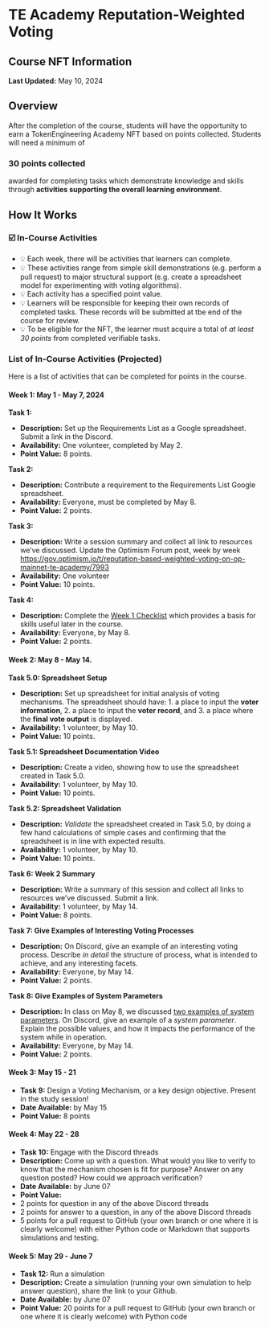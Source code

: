 # TE Academy Reputation-Weighted Voting 
## Course NFT Information

**Last Updated:** May 10, 2024

## Overview
After the completion of the course, students will have the opportunity to earn a TokenEngineering Academy NFT based on points collected. Students will need a minimum of
### 30 points collected
awarded for completing tasks which demonstrate knowledge and skills through **activities supporting the overall learning environment**.

## How It Works 

### ☑️ In-Course Activities

* :bulb: Each week, there will be activities that learners can complete.
* :bulb: These activities range from simple skill demonstrations (e.g. perform a pull request) to major structural support (e.g. create a spreadsheet model for experimenting with voting algorithms).
* :bulb: Each activity has a specified point value. 
* :bulb: Learners will be responsible for keeping their own records of completed tasks. These records will be submitted at tbe end of the course for review. 
* :bulb: To be eligible for the NFT, the learner must acquire a total of *at least 30 points* from completed verifiable tasks. 

### List of In-Course Activities (Projected)

Here is a list of activities that can be completed for points in the course. 

#### Week 1: May 1 - May 7, 2024

**Task 1:**
* **Description:** Set up the Requirements List as a Google spreadsheet. Submit a link in the Discord. 
* **Availability:** One volunteer, completed by May 2. 
* **Point Value:** 8 points.

 **Task 2:**
* **Description:** Contribute a requirement to the Requirements List Google spreadsheet. 
* **Availability:**  Everyone, must be completed by May 8.
* **Point Value:** 2 points.

 **Task 3:**
* **Description:** Write a session summary and collect all link to resources we’ve discussed. Update the Optimism Forum post, week by week https://gov.optimism.io/t/reputation-based-weighted-voting-on-op-mainnet-te-academy/7993
* **Availability:**  One volunteer
* **Point Value:** 10 points. 

**Task 4:** 
* **Description:** Complete the [Week 1 Checklist](https://github.com/TE-Academy/Reputation-Weighted-Voting/blob/main/week-1-tasks-checklist.md) which provides a basis for skills useful later in the course. 
* **Availability:**  Everyone, by May 8. 
* **Point Value:** 2 points. 

#### Week 2: May 8 - May 14. 

**Task 5.0: Spreadsheet Setup** 
* **Description:** Set up spreadsheet for initial analysis of voting mechanisms. The spreadsheet should have: 1. a place to input the **voter information**, 2. a place to input the **voter record**, and 3. a place where the **final vote output** is displayed. 
* **Availability:** 1 volunteer, by May 10. 
* **Point Value:** 10 points.

**Task 5.1: Spreadsheet Documentation Video** 
* **Description:** Create a video, showing how to use the spreadsheet created in Task 5.0.
* **Availability:** 1 volunteer, by May 10. 
* **Point Value:** 10 points.

**Task 5.2: Spreadsheet Validation** 
* **Description:** *Validate* the spreadsheet created in Task 5.0, by doing a few hand calculations of simple cases and confirming that the spreadsheet is in line with expected results. 
* **Availability:** 1 volunteer, by May 10. 
* **Point Value:** 10 points. 

**Task 6: Week 2 Summary** 
* **Description:** Write a summary of this session and collect all links to resources we’ve discussed. Submit a link.
* **Availability:** 1 volunteer, by May 14. 
* **Point Value:** 8 points. 

**Task 7: Give Examples of Interesting Voting Processes** 
* **Description:** On Discord, give an example of an interesting voting process. Describe *in detail* the structure of process, what is intended to achieve, and any interesting facets.
* **Availability:** Everyone, by May 14. 
* **Point Value:** 2 points. 

**Task 8: Give Examples of System Parameters** 
* **Description:** In class on May 8, we discussed [two examples of system parameters](https://www.youtube.com/live/rU1eN2wSvu8?feature=shared&t=3595). On Discord, give an example of a *system parameter*. Explain the possible values, and how it impacts the performance of the system while in operation.  
* **Availability:** Everyone, by May 14. 
* **Point Value:** 2 points. 


  
#### Week 3: May 15 - 21

* **Task 9:** Design a Voting Mechanism, or a key design objective. Present in the study session!
* **Date Available:** by May 15
* **Point Value:** 8 points

#### Week 4: May 22 - 28

* **Task 10:** Engage with the Discord threads
* **Description:** Come up with a question. What would you like to verify to know that the mechanism chosen is fit for purpose? Answer on any question posted? How could we approach verification?
* **Date Available:** by June 07
* **Point Value:** 
* 2 points for question in any of the above Discord threads
* 2 points for answer to a question, in any of the above Discord threads
* 5 points for a pull request to GitHub (your own branch or one where it is clearly welcome) with either Python code or Markdown that supports simulations and testing.

#### Week 5: May 29 - June 7

* **Task 12:** Run a simulation
* **Description:** Create a simulation (running your own simulation to help answer question), share the link to your Github.
* **Date Available:** by June 07
* **Point Value:** 20 points for a pull request to GitHub (your own branch or one where it is clearly welcome) with Python code
